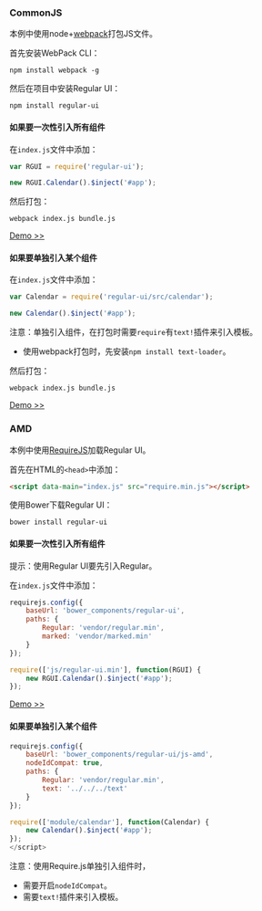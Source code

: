 ### CommonJS

本例中使用node+[webpack][WebPack]打包JS文件。

首先安装WebPack CLI：

```shell
npm install webpack -g
```

然后在项目中安装Regular UI：

```shell
npm install regular-ui
```

#### 如果要一次性引入所有组件

在`index.js`文件中添加：

```javascript
var RGUI = require('regular-ui');

new RGUI.Calendar().$inject('#app');
```

然后打包：

```shell
webpack index.js bundle.js
```

[Demo &gt;&gt;](../demo/common/index.html)

#### 如果要单独引入某个组件

在`index.js`文件中添加：

```javascript
var Calendar = require('regular-ui/src/calendar');

new Calendar().$inject('#app');
```

<div class="u-message u-message-warning">
    <i class="message_icon u-icon u-icon-warning-circle"></i> 注意：单独引入组件，在打包时需要<code>require</code>有<code>text!</code>插件来引入模板。<br>
    <ul>
        <li>使用webpack打包时，先安装<code>npm install text-loader</code>。</li>
    </ul>
</div>

然后打包：

```shell
webpack index.js bundle.js
```

[Demo &gt;&gt;](../demo/common-multi/index.html)

### AMD

本例中使用[RequireJS][RequireJS]加载Regular UI。

首先在HTML的`<head>`中添加：

```html
<script data-main="index.js" src="require.min.js"></script>
```

使用Bower下载Regular UI：

```shell
bower install regular-ui
```

#### 如果要一次性引入所有组件

<div class="u-message u-message-info">
    <i class="message_icon u-icon u-icon-info-circle"></i> 提示：使用Regular UI要先引入Regular。
</div>

在`index.js`文件中添加：

```javascript
requirejs.config({
    baseUrl: 'bower_components/regular-ui',
    paths: {
        Regular: 'vendor/regular.min',
        marked: 'vendor/marked.min'
    }
});

require(['js/regular-ui.min'], function(RGUI) {
    new RGUI.Calendar().$inject('#app');
});
```

[Demo &gt;&gt;](../demo/amd/index.html)

#### 如果要单独引入某个组件

```javascript
requirejs.config({
    baseUrl: 'bower_components/regular-ui/js-amd',
    nodeIdCompat: true,
    paths: {
        Regular: 'vendor/regular.min',
        text: '../../../text'
    }
});

require(['module/calendar'], function(Calendar) {
    new Calendar().$inject('#app');
});
</script>
```

<div class="u-message u-message-warning">
    <i class="message_icon u-icon u-icon-warning-circle"></i> 注意：使用Require.js单独引入组件时，
    <ul>
        <li>需要开启<code>nodeIdCompat</code>。</li>
        <li>需要<code>text!</code>插件来引入模板。</li>
    </ul>
</div>



[WebPack]: http://webpack.github.io
[RequireJS]: http://requirejs.org